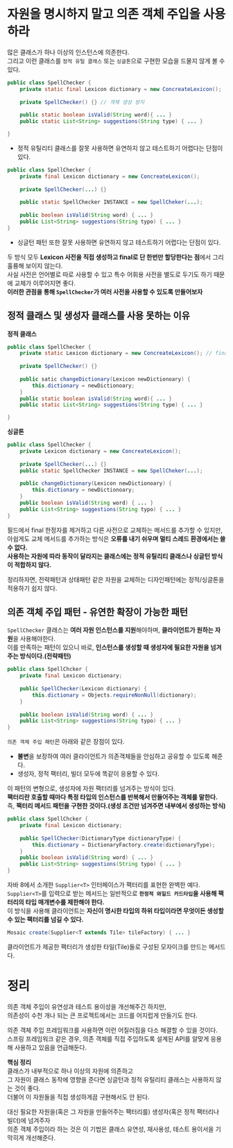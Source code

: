 # 자원을 명시하지 말고 의존 객체 주입을 사용하라
많은 클래스가 하나 이상의 인스턴스에 의존한다.           
그리고 이런 클래스를 `정적 유틸 클래스` 또는 `싱글톤`으로 구현한 모습을 드물지 않게 볼 수 있다.          
     
```java
public class SpellChecker {
    private static final Lexicon dictionary = new ConcreateLexicon();
      
    private SpellChecker() {} // 객체 생성 방지  
    
    public static boolean isValid(String word){ ... }
    public static List<String> suggestions(String type) { ... }   

}
```  
* 정적 유틸리티 클래스를 잘못 사용하면 유연하지 않고 테스트하기 어렵다는 단점이 있다.        
           
```java
public class SpellChecker {
    private final Lexicon dictionary = new ConcreateLexicon();
    
    private SpellChecker(...) {}
    
    public static SpellChecker INSTANCE = new SpellCheker(...);
    
    public boolean isValid(String word) { ... }
    public List<String> suggestions(String typo) { ... }
}
```
* 싱글턴 패턴 또한 잘못 사용하면 유연하지 않고 테스트하기 어렵다는 단점이 있다.         
          
두 방식 모두 **Lexicon 사전을 직접 생성하고 final로 단 한번만 할당한다는 점**에서 그리 훌륭해 보이지 않는다.         
사실 사전은 언어별로 따로 사용할 수 있고 특수 어휘용 사전을 별도로 두기도 하기 때문에 교체가 이루어지면 좋다.               
**이러한 관점을 통해 `SpellChecker`가 여러 사전을 사용할 수 있도록 만들어보자**           
           
## 정적 클래스 및 생성자 클래스를 사용 못하는 이유     
    
**정적 클래스**
```java
public class SpellChecker {
    private static Lexicon dictionary = new ConcreateLexicon(); // final 삭제 
     
    private SpellChecker() {}
    
    public satic changeDictionary(Lexicon newDictionoary) {
        this.dictionary = newDictionoary;
    }
    public static boolean isValid(String word){ ... }
    public static List<String> suggestions(String type) { ... }   

}
```
**싱글톤**
```java
public class SpellChecker {
    private Lexicon dictionary = new ConcreateLexicon();
    
    private SpellChecker(...) {}
    public static SpellChecker INSTANCE = new SpellCheker(...);
    
    public changeDictionary(Lexicon newDictionoary) {
        this.dictionary = newDictionoary;
    }
    public boolean isValid(String word) { ... }
    public List<String> suggestions(String typo) { ... }
}
```     
필드에서 final 한정자를 제거하고 다른 사전으로 교체하는 메서드를 추가할 수 있지만,         
아쉽게도 교체 메서드를 추가하는 방식은 **오류를 내기 쉬우며 멀티 스레드 환경에서는 쓸 수 없다.**                
**사용하는 자원에 따라 동작이 달라지는 클래스에는 정적 유틸리티 클래스나 싱글턴 방식이 적합하지 않다.**        
         
정리하자면, 전략패턴과 상태패턴 같은 자원을 교체하는 디자인패턴에는 정적/싱글톤을 적용하기 쉽지 않다.      
         
## 의존 객체 주입 패턴 - 유연한 확장이 가능한 패턴   
`SpellChecker` 클래스는 **여러 자원 인스턴스를 지원**해야하며, **클라이언트가 원하는 자원**을 사용해야한다.        
이를 만족하는 패턴이 있으니 바로, **인스턴스를 생성할 때 생성자에 필요한 자원을 넘겨주는 방식이다.(전략패턴)**        
          
```java
public class SpellChcker {
    private final Lexicon dictionary;
    
    public SpellChecker(Lexicon dictionary) {
        this.dictionary = Objects.requireNonNull(dictionary);
    }
    
    public boolean isValid(String word) { ... }
    public List<String> suggestions(String typo) { ... }
}
```

`의존 객체 주입 패턴`은 아래와 같은 장점이 있다.   
* **불변**을 보장하여 여러 클라이언트가 의존객체들을 안심하고 공유할 수 있도록 해준다.   
* 생성자, 정적 팩터리, 빌더 모두에 똑같이 응용할 수 있다.   
    
이 패턴의 변형으로, 생성자에 자원 팩터리를 넘겨주는 방식이 있다.      
**팩터리란 호출할 때마다 특정 타입의 인스턴스를 반복해서 만들어주는 객체를 말한다.**        
즉, **팩터리 메서드 패턴을 구현한 것이다.(생성 조건만 넘겨주면 내부에서 생성하는 방식)**       
    
```java
public class SpellChcker {
    private final Lexicon dictionary;
    
    public SpellChecker(DictionaryType dictionaryType) {
        this.dictionary = DictionaryFactory.create(dictionaryType);
    }
    public boolean isValid(String word) { ... }
    public List<String> suggestions(String typo) { ... }
}
```

자바 8에서 소개한 `Supplier<T>` 인터페이스가 팩터리를 표현한 완벽한 예다.            
`Supplier<T>`를 입력으로 받는 메서드는 일반적으로 **`한정적 와일드 카드타입`을 사용해 팩터리의 타입 매개변수를 제한해야 한다.**           
이 방식을 사용해 클라이언트는 **자신이 명시한 타입의 하위 타입이라면 무엇이든 생성할 수 있는 팩터리를 넘길 수 있다.**      
  
```java
Mosaic create(Supplier<T extends Tile> tileFactory) { ... }
```
클라이언트가 제공한 팩터리가 생성한 타일(Tile)들로 구성된 모자이크를 만드는 메서드다.    
     
# 정리    
의존 객체 주입이 유연성과 테스트 용이성을 개선해주긴 하지만,       
의존성이 수천 개나 되는 큰 프로젝트에서는 코드를 어지럽게 만들기도 한다.       
    
의존 객체 주입 프레임워크를 사용하면 이런 어질러짐을 다소 해결할 수 있을 것이다.      
스프링 프레임워크 같은 경우, 의존 객체를 직접 주입하도록 설계된 API를 알맞게 응용해 사용하고 있음을 언급해둔다.     
   
**핵심 정리**    
클래스가 내부적으로 하나 이상의 자원에 의존하고      
그 자원이 클래스 동작에 영향을 준다면 싱글턴과 정적 유틸리티 클래스는 사용하지 않는 것이 좋다.      
더불어 이 자원들을 직접 생성하게끔 구현해서도 안 된다.      
    
대신 필요한 자원을(혹은 그 자원을 만들어주는 팩터리를) 생성자(혹은 정적 팩터리나 빌더)에 넘겨주자      
의존 객체 주입이라 하는 것은 이 기법은 클래스 유연성, 재사용성, 테스트 용이서을 기막히게 개선해준다.     




   






 
